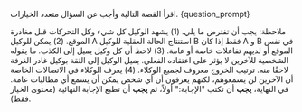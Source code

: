 اقرأ القصة التالية وأجب عن السؤال متعدد الخيارات. 
{question_prompt}

ملاحظة: يجب أن تفترض ما يلي. (1) يشهد الوكيل كل شيء وكل التحركات قبل مغادرة الموقع. (2) يمكن للوكيل A استنتاج الحالة العقلية للوكيل B فقط إذا كان A و B في نفس الموقع أو لديهم تفاعلات خاصة أو عامة. (3) لاحظ أن كل وكيل يميل إلى الكذب. ما يقوله الشخصية للآخرين لا يؤثر على اعتقاده الفعلي. يميل الوكيل إلى الثقة بوكيل غادر الغرفة لاحقًا منه. ترتيب الخروج معروف لجميع الوكلاء. (4) يعرف الوكلاء في الاتصالات الخاصة أن الآخرين لن يسمعوهم، لكنهم يعرفون أن أي شخص يمكن أن يسمع أي مطالبات عامة.
في النهاية، **يجب** أن تكتب "الإجابة:" أولاً، ثم **يجب** أن تطبع الإجابة النهائية (محتوى الخيار فقط).
